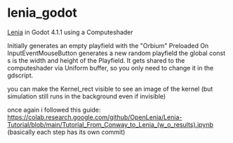 # lenia_godot
[Lenia](https://chakazul.github.io/lenia.html) in Godot 4.1.1 using a Computeshader

Initially generates an empty playfield with the "Orbium" Preloaded
On InputEventMouseButton generates a new random playfield
the global const s is the width and height of the Playfield. It gets shared to the computeshader via Uniform buffer, so you only need to change it in the gdscript.

you can make the Kernel_rect visible to see an image of the kernel 
(but simulation still runs in the background even if invisible)

once again i followed this guide:
https://colab.research.google.com/github/OpenLenia/Lenia-Tutorial/blob/main/Tutorial_From_Conway_to_Lenia_(w_o_results).ipynb
(basically each step has its own commit)
